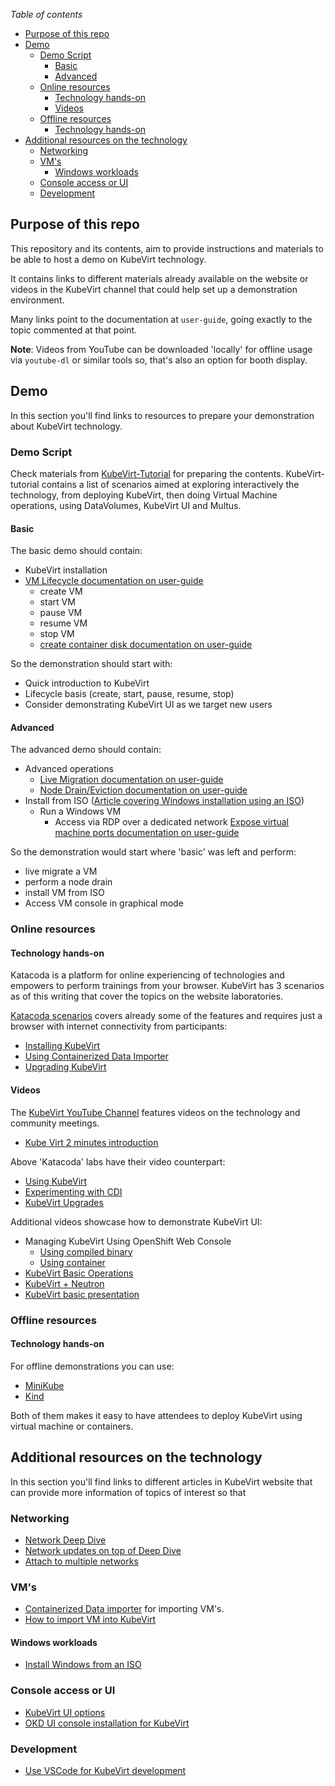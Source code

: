 _Table of contents_

<!-- TOC depthFrom:2 insertAnchor:false orderedList:true updateOnSave:true withLinks:true -->

- [Purpose of this repo](#purpose-of-this-repo)
- [Demo](#demo)
  - [Demo Script](#demo-script)
    - [Basic](#basic)
    - [Advanced](#advanced)
  - [Online resources](#online-resources)
    - [Technology hands-on](#technology-hands-on)
    - [Videos](#videos)
  - [Offline resources](#offline-resources)
    - [Technology hands-on](#technology-hands-on-1)
- [Additional resources on the technology](#additional-resources-on-the-technology)
  - [Networking](#networking)
  - [VM's](#vms)
    - [Windows workloads](#windows-workloads)
  - [Console access or UI](#console-access-or-ui)
  - [Development](#development)

<!-- /TOC -->

## Purpose of this repo

This repository and its contents, aim to provide instructions and materials to be able to host a demo on KubeVirt technology.

It contains links to different materials already available on the website or videos in the KubeVirt channel that could help set up a demonstration environment.

Many links point to the documentation at `user-guide`, going exactly to the topic commented at that point.

**Note**: Videos from YouTube can be downloaded 'locally' for offline usage via `youtube-dl` or similar tools so, that's also an option for booth display.

## Demo

In this section you'll find links to resources to prepare your demonstration about KubeVirt technology.

### Demo Script

Check materials from [KubeVirt-Tutorial](https://github.com/kubevirt/kubevirt-tutorial) for preparing the contents. KubeVirt-tutorial contains a list of scenarios aimed at exploring interactively the technology, from deploying KubeVirt, then doing Virtual Machine operations, using DataVolumes, KubeVirt UI and Multus.

#### Basic

The basic demo should contain:

- KubeVirt installation
- [VM Lifecycle documentation on user-guide](https://kubevirt.io/user-guide/#/usage/life-cycle?id=life-cycle)
  - create VM
  - start VM
  - pause VM
  - resume VM
  - stop VM
  - [create container disk documentation on user-guide](https://kubevirt.io/user-guide/#/creation/disks-and-volumes?id=containerdisk)

So the demonstration should start with:

- Quick introduction to KubeVirt
- Lifecycle basis (create, start, pause, resume, stop)
- Consider demonstrating KubeVirt UI as we target new users

#### Advanced

The advanced demo should contain:

- Advanced operations
  - [Live Migration documentation on user-guide](https://kubevirt.io/user-guide/#/installation/live-migration?id=live-migration)
  - [Node Drain/Eviction documentation on user-guide](https://kubevirt.io/user-guide/#/installation/node-eviction?id=how-to-evict-all-vms-on-a-node)
- Install from ISO ([Article covering Windows installation using an ISO](https://kubevirt.io/2020/KubeVirt-installing_Microsoft_Windows_from_an_iso.html))
  - Run a Windows VM
    - Access via RDP over a dedicated network [Expose virtual machine ports documentation on user-guide](https://kubevirt.io/user-guide/#/usage/network-service-integration?id=expose-virtualmachineinstance-as-a-loadbalancer-service)

So the demonstration would start where 'basic' was left and perform:

- live migrate a VM
- perform a node drain
- install VM from ISO
- Access VM console in graphical mode

### Online resources

#### Technology hands-on

Katacoda is a platform for online experiencing of technologies and empowers to perform trainings from your browser. KubeVirt has 3 scenarios as of this writing that cover the topics on the website laboratories.

[Katacoda scenarios](http://katacoda.com/kubevirt) covers already some of the features and requires just a browser with internet connectivity from participants:

- [Installing KubeVirt](https://katacoda.com/kubevirt/scenarios/kubevirt-101)
- [Using Containerized Data Importer](https://katacoda.com/kubevirt/scenarios/kubevirt-cdi)
- [Upgrading KubeVirt](https://katacoda.com/kubevirt/scenarios/kubevirt-upgrades)

#### Videos

The [KubeVirt YouTube Channel](https://www.youtube.com/channel/UC2FH36TbZizw25pVT1P3C3g) features videos on the technology and community meetings.

- [Kube Virt 2 minutes introduction](https://www.youtube.com/watch?v=uusM5SyK-vc&feature=youtu.be)

Above 'Katacoda' labs have their video counterpart:

- [Using KubeVirt](https://www.youtube.com/watch?v=eQZPCeOs9-c)
- [Experimenting with CDI](https://www.youtube.com/watch?v=ZHqcHbCxzYM)
- [KubeVirt Upgrades](https://www.youtube.com/watch?v=OAPzOvqp0is)

Additional videos showcase how to demonstrate KubeVirt UI:

- Managing KubeVirt Using OpenShift Web Console
  - [Using compiled binary](https://www.youtube.com/watch?v=XQw4GkGHs44)
  - [Using container](https://www.youtube.com/watch?v=xoL0UFI657I)
- [KubeVirt Basic Operations](https://www.youtube.com/watch?v=KC03G60shIc)
- [KubeVirt + Neutron](https://asciinema.org/a/7nB3vgIJcz05TxRNiaD2vLLdE)
- [KubeVirt basic presentation](https://asciinema.org/a/182627)

### Offline resources

#### Technology hands-on

For offline demonstrations you can use:

- [MiniKube](https://kubevirt.io/quickstart_minikube)
- [Kind](https://kubevirt.io/quickstart_kind)

Both of them makes it easy to have attendees to deploy KubeVirt using virtual machine or containers.

## Additional resources on the technology

In this section you'll find links to different articles in KubeVirt website that can provide more information of topics of interest so that

### Networking

- [Network Deep Dive](https://kubevirt.io/2018/KubeVirt-Network-Deep-Dive.html)
- [Network updates on top of Deep Dive](https://kubevirt.io/2018/KubeVirt-Network-Rehash.html)
- [Attach to multiple networks](https://kubevirt.io/2018/attaching-to-multiple-networks.html)

### VM's

- [Containerized Data importer](https://kubevirt.io/2018/containerized-data-importer.html) for importing VM's.
- [How to import VM into KubeVirt](https://kubevirt.io/2019/How-To-Import-VM-into-Kubevirt.html)

#### Windows workloads

- [Install Windows from an ISO](https://kubevirt.io/2020/KubeVirt-installing_Microsoft_Windows_from_an_iso.html)

### Console access or UI

- [KubeVirt UI options](https://kubevirt.io/2019/KubeVirt_UI_options.html)
- [OKD UI console installation for KubeVirt](https://kubevirt.io/2020/OKD-web-console-install.html)

### Development

- [Use VSCode for KubeVirt development](https://kubevirt.io/2018/Use-VS-Code-for-Kube-Virt-Development.html)
